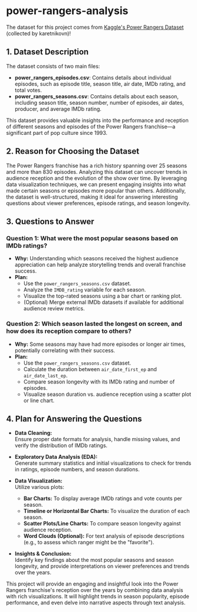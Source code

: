 # power-rangers-analysis
The dataset for this project comes from [Kaggle's Power Rangers Dataset](https://www.kaggle.com/datasets/karetnikovn/power-rangers-dataset/data) (collected by karetnikovn)!


## 1. Dataset Description

The dataset consists of two main files:

- **power_rangers_episodes.csv**: Contains details about individual episodes, such as episode title, season title, air date, IMDb rating, and total votes.
- **power_rangers_seasons.csv**: Contains details about each season, including season title, season number, number of episodes, air dates, producer, and average IMDb rating.

This dataset provides valuable insights into the performance and reception of different seasons and episodes of the Power Rangers franchise—a significant part of pop culture since 1993.

## 2. Reason for Choosing the Dataset

The Power Rangers franchise has a rich history spanning over 25 seasons and more than 830 episodes. Analyzing this dataset can uncover trends in audience reception and the evolution of the show over time. By leveraging data visualization techniques, we can present engaging insights into what made certain seasons or episodes more popular than others. Additionally, the dataset is well-structured, making it ideal for answering interesting questions about viewer preferences, episode ratings, and season longevity.

## 3. Questions to Answer

### **Question 1: What were the most popular seasons based on IMDb ratings?**

- **Why:** Understanding which seasons received the highest audience appreciation can help analyze storytelling trends and overall franchise success.
- **Plan:**
  - Use the `power_rangers_seasons.csv` dataset.
  - Analyze the `IMDB_rating` variable for each season.
  - Visualize the top-rated seasons using a bar chart or ranking plot.
  - (Optional) Merge external IMDb datasets if available for additional audience review metrics.

### **Question 2: Which season lasted the longest on screen, and how does its reception compare to others?**

- **Why:** Some seasons may have had more episodes or longer air times, potentially correlating with their success.
- **Plan:**
  - Use the `power_rangers_seasons.csv` dataset.
  - Calculate the duration between `air_date_first_ep` and `air_date_last_ep`.
  - Compare season longevity with its IMDb rating and number of episodes.
  - Visualize season duration vs. audience reception using a scatter plot or line chart.

## 4. Plan for Answering the Questions

- **Data Cleaning:**  
  Ensure proper date formats for analysis, handle missing values, and verify the distribution of IMDb ratings.

- **Exploratory Data Analysis (EDA):**  
  Generate summary statistics and initial visualizations to check for trends in ratings, episode numbers, and season durations.

- **Data Visualization:**  
  Utilize various plots:
  - **Bar Charts:** To display average IMDb ratings and vote counts per season.
  - **Timeline or Horizontal Bar Charts:** To visualize the duration of each season.
  - **Scatter Plots/Line Charts:** To compare season longevity against audience reception.
  - **Word Clouds (Optional):** For text analysis of episode descriptions (e.g., to assess which ranger might be the "favorite").

- **Insights & Conclusion:**  
  Identify key findings about the most popular seasons and season longevity, and provide interpretations on viewer preferences and trends over the years.



This project will provide an engaging and insightful look into the Power Rangers franchise's reception over the years by combining data analysis with rich visualizations. It will highlight trends in season popularity, episode performance, and even delve into narrative aspects through text analysis.

